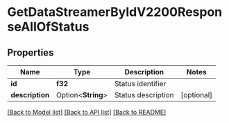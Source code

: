 # GetDataStreamerByIdV2200ResponseAllOfStatus

## Properties

Name | Type | Description | Notes
------------ | ------------- | ------------- | -------------
**id** | **f32** | Status identifier | 
**description** | Option<**String**> | Status description | [optional]

[[Back to Model list]](../README.md#documentation-for-models) [[Back to API list]](../README.md#documentation-for-api-endpoints) [[Back to README]](../README.md)


